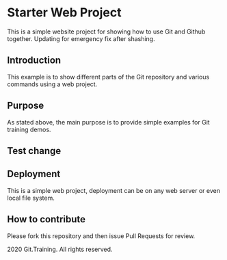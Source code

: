 # Starter Web Project

This is a simple website project for showing how to use Git and Github together. Updating for emergency fix after shashing.

## Introduction

This example is to show different parts of the Git repository and various commands using a web project.

## Purpose

As stated above, the main purpose is to provide simple examples for Git training demos.

## Test change

## Deployment

This is a simple web project, deployment can be on any web server or even local file system.

## How to contribute

Please fork this repository and then issue Pull Requests for review.

2020 Git.Training. All rights reserved.